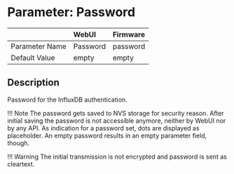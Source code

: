 # Parameter: Password

|                   | WebUI               | Firmware
|:---               |:---                 |:----
| Parameter Name    | Password            | password
| Default Value     | empty               | empty


## Description

Password for the InfluxDB authentication.


!!! Note
    The password gets saved to NVS storage for security reason. After initial saving 
    the password is not accessible anymore, neither by WebUI nor by any API. As indication 
    for a password set, dots are displayed as placeholder. An empty password results in an 
    empty  parameter field, though.

!!! Warning
    The initial transmission is not encrypted and password is sent as cleartext. 
